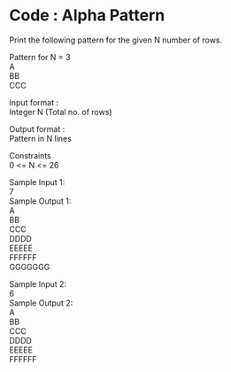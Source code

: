 # Code : Alpha Pattern



Print the following pattern for the given N number of rows.       

Pattern for N = 3      
 A    
 BB      
 CCC         
 
Input format :      
Integer N (Total no. of rows)       

Output format :      
Pattern in N lines       

Constraints        
0 <= N <= 26         

Sample Input 1:        
7       
Sample Output 1:      
A       
BB          
CCC         
DDDD       
EEEEE        
FFFFFF        
GGGGGGG      

Sample Input 2:      
6       
Sample Output 2:       
A       
BB        
CCC      
DDDD          
EEEEE         
FFFFFF       
